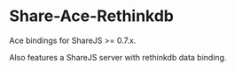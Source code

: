 # Share-Ace-Rethinkdb
Ace bindings for ShareJS >= 0.7.x.

Also features a ShareJS server with rethinkdb data binding.
